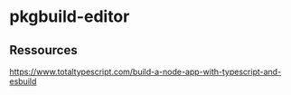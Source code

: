# pkgbuild-editor


## Ressources

https://www.totaltypescript.com/build-a-node-app-with-typescript-and-esbuild
